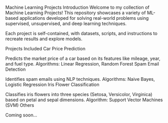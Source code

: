 Machine Learning Projects
Introduction
Welcome to my collection of Machine Learning Projects! This repository showcases a variety of ML-based applications developed for solving real-world problems using supervised, unsupervised, and deep learning techniques.

Each project is self-contained, with datasets, scripts, and instructions to recreate results and explore models.

Projects Included
Car Price Prediction

Predicts the market price of a car based on its features like mileage, year, and fuel type.
Algorithms: Linear Regression, Random Forest
Spam Email Detection

Identifies spam emails using NLP techniques.
Algorithms: Naive Bayes, Logistic Regression
Iris Flower Classification

Classifies iris flowers into three species (Setosa, Versicolor, Virginica) based on petal and sepal dimensions.
Algorithm: Support Vector Machines (SVM)
Others

Coming soon...
